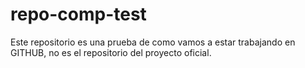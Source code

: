 # repo-comp-test
Este repositorio es una prueba de como vamos a estar trabajando en GITHUB, no es el repositorio del proyecto oficial.
